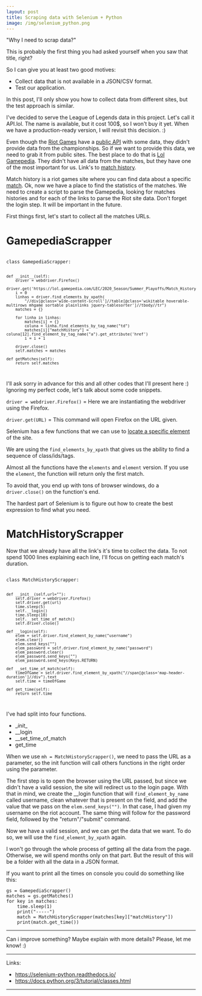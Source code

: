 ```yaml
---
layout: post
title: Scraping data with Selenium + Python
image: /img/selenium_python.png
---
```


"Why I need to scrap data?" 

This is probably the first thing you had asked yourself when you saw that title, right?

So I can give you at least two good motives: 
- Collect data that is not available in a JSON/CSV format.
- Test our application.

In this post, I'll only show you how to collect data from different sites, but the test approach is similar. 

I've decided to serve the League of Legends data in this project. Let's call it API.lol. The name is available, but it cost 100$, so I won't buy it yet. When we have a production-ready version, I will revisit this decision. :) 

Even though the [Riot Games](https://www.riotgames.com/en) have a [public API](https://developer.riotgames.com/apis) with some data, they didn't provide data from the championships. So if we want to provide this data, we need to grab it from public sites.
The best place to do that is [Lol Gamepedia](https://lol.gamepedia.com/). They didn't have all data from the matches, but they have one of the most important for us. Link's to [match history](https://lol.gamepedia.com/LEC/2020_Season/Summer_Playoffs/Match_History). 

Match history is a riot games site where you can find data about a specific [match](https://matchhistory.na.leagueoflegends.com/en/#match-details/ESPORTSTMNT06/1320904?gameHash=c24d87fe7e79e9f6). 
Ok, now we have a place to find the statistics of the matches. We need to create a script to parse the Gamepedia, looking for matches histories and for each of the links to parse the Riot site data. Don't forget the login step. It will be important in the future.

First things first, let's start to collect all the matches URLs.

# GamepediaScrapper

<code> 
class GamepediaScrapper:
    
    def __init__(self):
        driver = webdriver.Firefox()
        driver.get('https://lol.gamepedia.com/LEC/2020_Season/Summer_Playoffs/Match_History')
        i = 0
        linhas = driver.find_elements_by_xpath(
            "//div[@class='wide-content-scroll']//table[@class='wikitable hoverable-multirows mhgame sortable plainlinks jquery-tablesorter']//tbody//tr")
        matches = {}
        
        for linha in linhas:
            matches[i] = {}
            coluna = linha.find_elements_by_tag_name("td")
            matches[i]["matchHistory"] = coluna[12].find_element_by_tag_name("a").get_attribute('href')
            i = i + 1
        
        driver.close()
        self.matches = matches

    def getMatches(self):
        return self.matches
</code>

I'll ask sorry in advance for this and all other codes that I'll present here :) 
Ignoring my perfect code, let's talk about some code snippets.

`driver = webdriver.Firefox()` = Here we are instantiating the webdriver using the Firefox. 

`driver.get(URL)` = This command will open Firefox on the URL given. 

Selenium has a few functions that we can use to [locate a specific element](https://selenium-python.readthedocs.io/locating-elements.html) of the site.

We are using the `find_elements_by_xpath` that gives us the ability to find a sequence of class/ids/tags.

Almost all the functions have the `elements` and `element` version. If you use the `element`, the function will return only the first match.

To avoid that, you end up with tons of browser windows, do a `driver.close()` on the function's end. 

The hardest part of Selenium is to figure out how to create the best expression to find what you need. 


# MatchHistoryScrapper

Now that we already have all the link's it's time to collect the data. To not spend 1000 lines explaining each line, I'll focus on getting each match's duration. 

<code>
class MatchHistoryScrapper:
    
    def __init__(self,url=""):
        self.driver = webdriver.Firefox()
        self.driver.get(url)
        time.sleep(5)
        self.__login()
        time.sleep(10)
        self.__set_time_of_match()
        self.driver.close()

    def __login(self):
        elem = self.driver.find_element_by_name("username")
        elem.clear()
        elem.send_keys("")
        elem_password = self.driver.find_element_by_name("password")
        elem_password.clear()
        elem_password.send_keys("")
        elem_password.send_keys(Keys.RETURN)

    def __set_time_of_match(self):
        timeOfGame = self.driver.find_element_by_xpath("//span[@class='map-header-duration']//div").text
        self.time = timeOfGame

    def get_time(self):
        return self.time
</code>

I've had split into four functions. 
  * \__init__
  * __login
  * __set_time_of_match
  * get_time

When we use `mh = MatchHistoryScrapper()`, we need to pass the URL as a parameter, so the init function will call others functions in the right order using the parameter. 

The first step is to open the browser using the URL passed, but since we didn't have a valid session, the site will redirect us to the login page. 
With that in mind, we create the __login function that will `find_element_by_name` called username, clean whatever that is present on the field, and add the value that we pass on the `elem.send_keys("")`. In that case, I had given my username on the riot account. 
The same thing will follow for the password field, followed by the "return"/"submit" command.

Now we have a valid session, and we can get the data that we want.
To do so, we will use the `find_element_by_xpath` again. 

I won't go through the whole process of getting all the data from the page. Otherwise, we will spend months only on that part. But the result of this will be a folder with all the data in a JSON format. 


If you want to print all the times on console you could do something like this:

```
gs = GamepediaScrapper()
matches = gs.getMatches()
for key in matches:
    time.sleep(1)
    print("-----")
    match = MatchHistoryScrapper(matches[key]["matchHistory"])
    print(match.get_time())
```



---
Can i improve something?
Maybe explain with more details?
Please, let me know! :) 


---
Links:
  * https://selenium-python.readthedocs.io/
  * https://docs.python.org/3/tutorial/classes.html




  ---